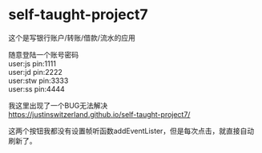 # self-taught-project7

这个是写银行账户/转账/借款/流水的应用<br>

随意登陆一个账号密码<br>
user:js pin:1111<br>
user:jd pin:2222<br>
user:stw pin:3333<br>
user:ss pin:4444<br>

我这里出现了一个BUG无法解决<br>
https://justinswitzerland.github.io/self-taught-project7/

这两个按钮我都没有设置帧听函数addEventLister，但是每次点击，就直接自动刷新了。<br>
